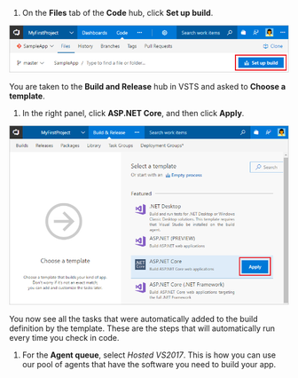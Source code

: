 1. On the **Files** tab of the **Code** hub, click **Set up build**.

 ![Screenshot showing button to set up build for a repository](_img/set-up-first-build-from-code-hub.png)

 You are taken to the **Build and Release** hub in VSTS and asked to **Choose a template**.

1. In the right panel, click **ASP.NET Core**, and then click **Apply**.

 ![Screenshot showing dotnet core template](../aspnet/_shared/_img/apply-aspnet-core-build-template.png)

 You now see all the tasks that were automatically added to the build definition by the template. These are the steps that will automatically run every time you check in code.

1. For the **Agent queue**, select _Hosted VS2017_. This is how you can use our pool of agents that have the software you need to build your app.
